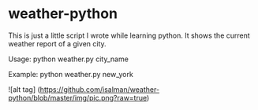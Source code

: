 # weather-python

This is just a little script I wrote while learning python. It shows the current weather report of a given city.

Usage: python weather.py city_name

Example: python weather.py new_york

![alt tag] (https://github.com/isalman/weather-python/blob/master/img/pic.png?raw=true)
